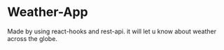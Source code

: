 # Weather-App
Made by using react-hooks and rest-api.
it will let u know about weather across the globe.
